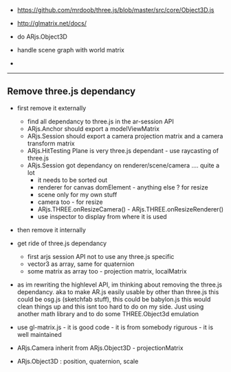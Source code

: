 - https://github.com/mrdoob/three.js/blob/master/src/core/Object3D.js
- http://glmatrix.net/docs/

- do ARjs.Object3D
- handle scene graph with world matrix
- 

---

## Remove three.js dependancy
- first remove it externally
  - find all dependancy to three.js in the ar-session API
  - ARjs.Anchor should export a modelViewMatrix
  - ARjs.Session should export a camera projection matrix and a camera transform matrix
  - ARjs.HitTesting Plane is very three.js dependant - use raycasting of three.js
  - ARjs.Session got dependancy on renderer/scene/camera .... quite a lot 
    - it needs to be sorted out
    - renderer for canvas domElement - anything else ? for resize
    - scene only for my own stuff
    - camera too - for resize
    - ARjs.THREE.onResizeCamera() - ARjs.THREE.onResizeRenderer()
    - use inspector to display from where it is used

- then remove it internally
- get ride of three.js dependancy 
  - first arjs session API not to use any three.js specific
  - vector3 as array, same for quaternion
  - some matrix as array too - projection matrix, localMatrix
- as im rewriting the highlevel API, im thinking about removing the three.js 
  dependancy. aka to make AR.js easily usable by other than three.js
  this could be osg.js (sketchfab stuff), this could be babylon.js
  this would clean things up and this isnt too hard to do on my side.
  Just using another math library and to do some THREE.Object3d emulation
- use gl-matrix.js - it is good code - it is from somebody rigurous - it is well maintained
- ARjs.Camera inherit from ARjs.Object3D - projectionMatrix
- ARjs.Object3D : position, quaternion, scale
